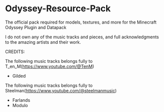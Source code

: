 # Odyssey-Resource-Pack

The official pack required for models, textures, and more for the Minecraft Odyssey Plugin and Datapack

I do not own any of the music tracks and pieces, and full acknowledgments to the amazing artists and their work. 

CREDITS: 

The following music tracks belongs fully to T_en_M(https://www.youtube.com/@TenM)
- Gilded

The following music tracks belongs fully to Steelman(https://www.youtube.com/@steelmanmusic)
- Farlands
- Modulo